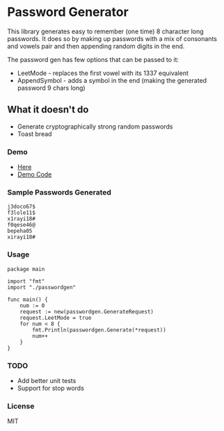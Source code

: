 # Password Generator

This library generates easy to remember (one time) 8 character long passwords. It does so by making up passwords with a mix of consonants and vowels pair and then appending random digits in the end.

The password gen has few options that can be passed to it:
* LeetMode - replaces the first vowel with its 1337 equivalent
* AppendSymbol - adds a symbol in the end (making the generated password 9 chars long)

## What it doesn't do
  - Generate cryptographically strong random passwords
  - Toast bread

### Demo
* [Here](https://shh.goave.ga/)
* [Demo Code](https://github.com/sn123/passwordgen-demo)

### Sample Passwords Generated

```
j3doco67$
f3lole11$
x1rayi18#
f0qese46@
bepeha05
xirayi18#
```

### Usage
```golang
package main

import "fmt"
import "./passwordgen"

func main() {
	num := 0
	request := new(passwordgen.GenerateRequest)
	request.LeetMode = true
	for num < 8 {
		fmt.Println(passwordgen.Generate(*request))
		num++
	}
}
```
### TODO
* Add better unit tests
* Support for stop words

### License
MIT
